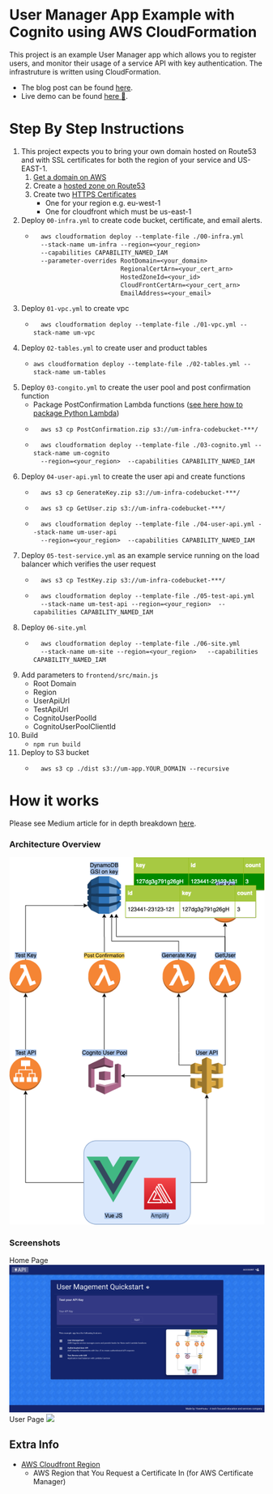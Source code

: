 # User Manager App Example with Cognito using AWS CloudFormation
This project is an example User Manager app which allows you to register users, and monitor their usage of a service API 
with key authentication. 
The infrastruture is written using CloudFormation.
* The blog post can be found [here](https://medium.com/@t3chflicks).
* Live demo can be found [here 💽](https://um-app.t3chflicks.org).

# Step By Step Instructions
1. This project expects you to bring your own domain hosted on Route53 and with SSL certificates for both the region of your service and US-EAST-1.
    1. [Get a domain on AWS](https://aws.amazon.com/getting-started/hands-on/get-a-domain/) 
    1. Create a [hosted zone on Route53](https://docs.aws.amazon.com/Route53/latest/DeveloperGuide/CreatingHostedZone.html)
    1. Create two [HTTPS Certificates](https://aws.amazon.com/certificate-manager/)
        * One for your region e.g. eu-west-1
        * One for cloudfront which must be us-east-1
1. Deploy `00-infra.yml` to create code bucket, certificate, and email alerts.
    * ```
        aws cloudformation deploy --template-file ./00-infra.yml
        --stack-name um-infra --region=<your_region>  
        --capabilities CAPABILITY_NAMED_IAM 
        --parameter-overrides RootDomain=<your_domain> 
                              RegionalCertArn=<your_cert_arn> 
                              HostedZoneId=<your_id> 
                              CloudFrontCertArn=<your_cert_arn> 
                              EmailAddress=<your_email>  
        ```
1. Deploy `01-vpc.yml` to create vpc
    * ```
        aws cloudformation deploy --template-file ./01-vpc.yml --stack-name um-vpc
      ```
1. Deploy `02-tables.yml` to create user and product tables
    *   ```
        aws cloudformation deploy --template-file ./02-tables.yml --stack-name um-tables
        ```
1. Deploy `03-congito.yml` to create the user pool and post confirmation function
    * Package PostConfirmation Lambda functions ([see here how to package Python Lambda](https://docs.aws.amazon.com/lambda/latest/dg/python-package.html))
    * ```
        aws s3 cp PostConfirmation.zip s3://um-infra-codebucket-***/
      ```
    * ```
        aws cloudformation deploy --template-file ./03-cognito.yml --stack-name um-cognito 
        --region=<your_region>  --capabilities CAPABILITY_NAMED_IAM
      ```
1. Deploy `04-user-api.yml` to create the user api and create functions 
    * ```
        aws s3 cp GenerateKey.zip s3://um-infra-codebucket-***/
      ```
    * ```
        aws s3 cp GetUser.zip s3://um-infra-codebucket-***/
      ```  
    * ```
        aws cloudformation deploy --template-file ./04-user-api.yml --stack-name um-user-api 
        --region=<your_region>  --capabilities CAPABILITY_NAMED_IAM
      ```
1. Deploy `05-test-service.yml` as an example service running on the load balancer which verifies the user request
    * ```
        aws s3 cp TestKey.zip s3://um-infra-codebucket-***/
      ```    
    * ```
        aws cloudformation deploy --template-file ./05-test-api.yml 
        --stack-name um-test-api --region=<your_region>  --capabilities CAPABILITY_NAMED_IAM
      ```
1. Deploy `06-site.yml` 
    * ```
        aws cloudformation deploy --template-file ./06-site.yml 
        --stack-name um-site --region=<your_region>   --capabilities CAPABILITY_NAMED_IAM      
      ```
1. Add parameters to `frontend/src/main.js`
    * Root Domain
    * Region
    * UserApiUrl
    * TestApiUrl
    * CognitoUserPoolId
    * CognitoUserPoolClientId
1. Build
    * `npm run build`
1. Deploy to S3 bucket
    * ```
        aws s3 cp ./dist s3://um-app.YOUR_DOMAIN --recursive
      ```



# How it works
Please see Medium article for in depth breakdown [here](https://medium.com/@t3chflicks).
### Architecture Overview
![architecture](./extra/images/architecture.png)

### Screenshots
Home Page
![](./extra/images/home_page.png)
User Page
![](./extra/images/user_page.png)

## Extra Info 
* [AWS Cloudfront Region](https://docs.aws.amazon.com/AmazonCloudFront/latest/DeveloperGuide/cnames-and-https-requirements.html)
    * AWS Region that You Request a Certificate In (for AWS Certificate Manager)

